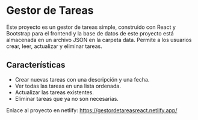 # Gestor de Tareas

Este proyecto es un gestor de tareas simple, construido con React y Bootstrap para el frontend y la base de datos de este proyecto está almacenada en un archivo JSON en la carpeta data. Permite a los usuarios crear, leer, actualizar y eliminar tareas.

## Características
* Crear nuevas tareas con una descripción y una fecha.
* Ver todas las tareas en una lista ordenada.
* Actualizar las tareas existentes.
* Eliminar tareas que ya no son necesarias.

Enlace al proyecto en netlify: https://gestordetareasreact.netlify.app/
